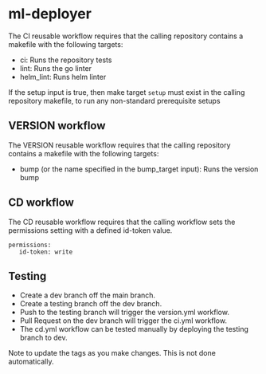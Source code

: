 # ml-deployer

The CI reusable workflow requires that the calling repository contains a makefile with the following targets:
* ci: Runs the repository tests
* lint: Runs the go linter
* helm_lint: Runs helm linter

If the setup input is true, then make target `setup` must exist in the calling repository makefile, to run any non-standard prerequisite setups

## VERSION workflow
The VERSION reusable workflow requires that the calling repository contains a makefile with the following targets:
* bump (or the name specified in the bump_target input): Runs the version bump

## CD workflow
The CD reusable workflow requires that the calling workflow sets the permissions setting with a defined id-token value.

```
permissions:
   id-token: write
```

## Testing

* Create a dev branch off the main branch.
* Create a testing branch off the dev branch.
* Push to the testing branch will trigger the version.yml workflow.
* Pull Request on the dev branch will trigger the ci.yml workflow.
* The cd.yml workflow can be tested manually by deploying the testing branch to dev.

Note to update the tags as you make changes. This is not done automatically.
